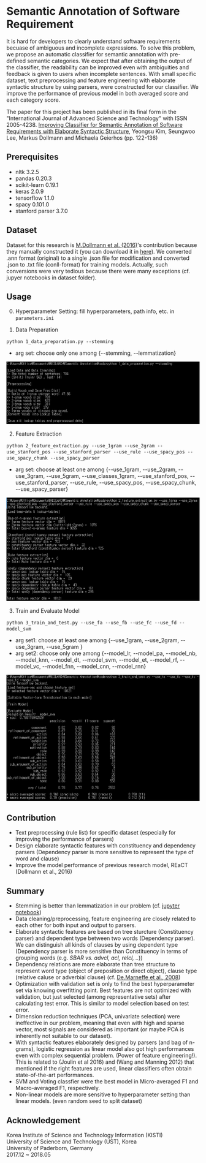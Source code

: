 # Semantic Annotation of Software Requirement

It is hard for developers to clearly understand software requirements becuase of ambiguous and incomplete expressions. To solve this problem, we propose an automatic classifier for semantic annotation with pre-defined semantic categories. We expect that after obtaining the output of the classifier, the readability can be improved even with ambiguities and feedback is given to users when incomplete sentences. With small specific dataset, text preprocessing and feature engineering with elaborate syntactic structure by using parsers, were constructed for our classifier. We improve the performance of previous model in both averaged score and each category score. 

The paper for this project has been published in its final form in the "International Journal of Advanced Science and Technology" with ISSN 2005-4238.
[Improving Classifier for Semantic Annotation of Software Requirements with Elaborate Syntactic Structure](http://www.sersc.org/journals/IJAST/vol112/12.pdf), Yeongsu Kim, Seungwoo Lee, Markus Dollmann and Michaela Geierhos (pp. 122-136)


## Prerequisites
* nltk 3.2.5
* pandas 0.20.3
* scikit-learn 0.19.1
* keras 2.0.9
* tensorflow 1.1.0
* spacy 0.101.0
* stanford parser 3.7.0


## Dataset
Dataset for this research is [M.Dollmann et al. (2016)](http://www.aclweb.org/anthology/D16-1186)'s contribution because they manually constructed it (you can download it in [here](https://drive.google.com/open?id=1dabiJGg96PrXJX0KsLRGvJNeMILG8rRt)). We converted .ann format (original) to a single .json file for modification and converted .json to .txt file (conll-format) for training models. Actually, such conversions were very tedious because there were many exceptions (cf. jupyer notebooks in dataset folder).

## Usage

0. Hyperparameter Setting: fill hyperparameters, path info, etc. in `parameters.ini`

1. Data Preparation

```
python 1_data_preparation.py --stemming
```
 * arg set: choose only one among {--stemming, --lemmatization}

![](/assets/img/img1.PNG)

2. Feature Extraction

```
python 2_feature_extraction.py --use_1gram --use_2gram --use_stanford_pos --use_stanford_parser --use_rule --use_spacy_pos --use_spacy_chunk --use_spacy_parser
``` 
 * arg set: choose at least one among {--use_1gram, --use_2gram, --use_3gram, --use_5gram, --use_classes_1gram, --use_stanford_pos, --use_stanford_parser, --use_rule, --use_spacy_pos, --use_spacy_chunk, --use_spacy_parser}

![](/assets/img/img2.PNG)

3. Train and Evaluate Model

```
python 3_train_and_test.py --use_fa --use_fb --use_fc --use_fd --model_svm
``` 
 * arg set1: choose at least one among {--use_1gram, --use_2gram, --use_3gram, --use_5gram }
 * arg set2: choose only one among {--model_lr, --model_pa, --model_nb, --model_knn, --model_dt, --model_svm, --model_et, --model_rf, --model_vc, --model_fnn, --model_cnn, --model_rnn}

![](/assets/img/img3.PNG)

## Contribution
* Text preprocessing (rule list) for specific dataset (especially for improving the performance of parsers)
* Design elaborate syntactic features with constituency and dependency parsers (Dependency parser is more sensitive to represent the type of word and clause)
* Improve the model performance of previous research model, REaCT (Dollmann et al., 2016)

## Summary
* Stemming is better than lemmatization in our problem (cf. [jupyter notebook](https://github.com/gritmind/semantic-annotation/blob/master/jupyter-notebook/stemming_vs_lemmatization.ipynb))
* Data cleaning/preprocessing, feature engineering are closely related to each other for both input and output to parsers.
* Elaborate syntactic features are based on tree sturcture (Constituency parser) and dependent type between two words (Dependency parser). We can distinguish all kinds of clauses by using dependent type (Dependency parser is more sensitive than Constituency in terms of grouping words (e.g. *SBAR vs. advcl, acl, relcl, ..*))
* Dependency relations are more elaborate than tree structure to represent word type (object of preposition or direct object), clause type (relative caluse or adverbial clause) (cf. [De.Marneffe et al., 2008](https://nlp.stanford.edu/software/dependencies_manual.pdf))
* Optimization with validation set is only to find the best hyperparameter set via knowing overfitting point. Best features are not optimized with validation, but just selected (among representative sets) after calculating test error. This is similar to model selection based on test error. 
* Dimension reduction techniques (PCA, univariate selection) were ineffective in our problem, meaning that even with high and sparse vector, most signals are considered as important (or maybe PCA is inherently not suitable to our dataset).
* With syntactic features elaborately designed by parsers (and bag of n-grams), logistic regression as linear model also got high performances even with complex sequential problem. (Power of feature engineering!). This is related to (Joulin et al 2016) and (Wang and Manning 2012) that mentioned if the right features are used, linear classifiers often obtain state-of-the-art performances.
* SVM and Voting classfier were the best model in Micro-averaged F1 and Macro-averaged F1, respectively.
* Non-linear models are more sensitive to hyperparameter setting than linear models. (even random seed to split dataset)

## Acknowledgement
Korea Institute of Science and Technology Information (KISTI) <br>
University of Science and Technology (UST), Korea <br>
University of Paderborn, Germany <br>
2017.12 ~ 2018.05
